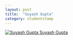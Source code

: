 ```yaml
---
layout: post
title:  "Suyash Gupta"
category: studentstamp
---
```

<a href="https://github.com/gupta-suyash">
  <img src="assets/suyash.png" alt="Suyash Gupta">
  <span class="student-name">Suyash Gupta</span>
</a>
